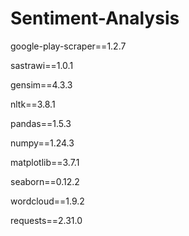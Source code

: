 # Sentiment-Analysis

google-play-scraper==1.2.7

sastrawi==1.0.1

gensim==4.3.3

nltk==3.8.1

pandas==1.5.3

numpy==1.24.3

matplotlib==3.7.1

seaborn==0.12.2

wordcloud==1.9.2

requests==2.31.0
